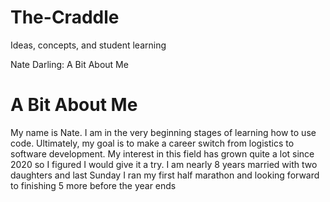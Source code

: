 # The-Craddle
Ideas, concepts, and student learning
<html> 
  <head> 
    Nate Darling: A Bit About Me
  </head>  
  <body><h1>A Bit About Me</h1><p>My name is Nate.  I am in the very beginning stages of learning how to use code.  Ultimately, my goal is to make a career switch from logistics to software development.  My interest in this field has grown quite a lot since 2020 so I figured I would give it a try.  I am nearly 8 years married with two daughters and last Sunday I ran my first half marathon and looking forward to finishing 5 more before the year ends</p> 
  </body> 
</html>
